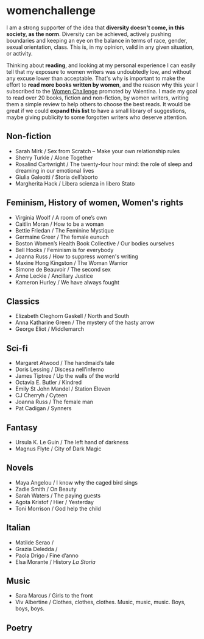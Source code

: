 # womenchallenge

I am a strong supporter of the idea that **diversity doesn't come, in this society, as the norm**. Diversity can be achieved, actively pushing boundaries and keeping an eye on the balance in terms of race, gender, sexual orientation, class. This is, in my opinion, valid in any given situation, or activity.

Thinking about **reading**, and looking at my personal experience I can easily tell that my exposure to women writers was undoubtedly low, and without any excuse lower than acceptable. That's why is important to make the effort to **read more books written by women**, and the reason why this year I subscribed to the [Women Challenge](http://www.peekabook.it/2014/12/2015-women-challenge.html) promoted by Valentina. I made my goal to read over 20 books, fiction and non-fiction, by women writers, writing them a simple review to help others to choose the best reads. It would be great if we could **expand this list** to have a small library of suggestions, maybe giving publicity to some forgotten writers who deserve attention.


## Non-fiction

- Sarah Mirk / Sex from Scratch – Make your own relationship rules
- Sherry Turkle / Alone Together
- Rosalind Cartwright / The twenty-four hour mind: the role of sleep and dreaming in our emotional lives
- Giulia Galeotti / Storia dell’aborto
- Margherita Hack / Libera scienza in libero Stato


## Feminism, History of women, Women's rights

- Virginia Woolf / A room of one’s own
- Caitlin Moran / How to be a woman
- Bettie Friedan / The Feminine Mystique
- Germaine Greer / The female eunuch
- Boston Women’s Health Book Collective / Our bodies ourselves
- Bell Hooks / Feminism is for everybody
- Joanna Russ / How to suppress women's writing
- Maxine Hong Kingston / The Woman Warrior
- Simone de Beauvoir / The second sex
- Anne Leckie / Ancillary Justice
- Kameron Hurley / We have always fought


## Classics

- Elizabeth Cleghorn Gaskell / North and South
- Anna Katharine Green / The mystery of the hasty arrow
- George Eliot / Middlemarch


## Sci-fi

- Margaret Atwood / The handmaid’s tale
- Doris Lessing / Discesa nell’inferno
- James Tiptree / Up the walls of the world
- Octavia E. Butler / Kindred
- Emily St John Mandel / Station Eleven
- CJ Cherryh / Cyteen
- Joanna Russ / The female man
- Pat Cadigan / Synners


## Fantasy

- Ursula K. Le Guin / The left hand of darkness
- Magnus Flyte / City of Dark Magic


## Novels

- Maya Angelou / I know why the caged bird sings
- Zadie Smith / On Beauty
- Sarah Waters / The paying guests
- Agota Kristof / Hier / Yesterday
- Toni Morrison / God help the child


## Italian

- Matilde Serao /
- Grazia Deledda /
- Paola Drigo / Fine d’anno
- Elsa Morante / History *La Storia*


## Music

- Sara Marcus / Girls to the front
- Viv Albertine / Clothes, clothes, clothes. Music, music, music. Boys, boys, boys.


## Poetry

